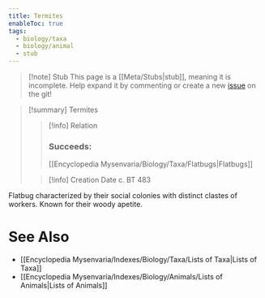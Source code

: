 ```yaml
---
title: Termites
enableToc: true
tags:
  - biology/taxa
  - biology/animal
  - stub
---
```


> [!note] Stub
> This page is a [[Meta/Stubs|stub]], meaning it is incomplete. Help expand it by commenting or create a new [issue](https://github.com/RagtimeGal/quartz--encyclopedia-mysenvaria/issues/new/choose) on the git!


> [!summary] Termites
> > [!info] Relation
> > ### Succeeds:
> > [[Encyclopedia Mysenvaria/Biology/Taxa/Flatbugs|Flatbugs]]
>
> > [!info] Creation Date
> > c. BT 483

Flatbug characterized by their social colonies with distinct clastes of workers. Known for their woody apetite.

# See Also
- [[Encyclopedia Mysenvaria/Indexes/Biology/Taxa/Lists of Taxa|Lists of Taxa]]
- [[Encyclopedia Mysenvaria/Indexes/Biology/Animals/Lists of Animals|Lists of Animals]]
